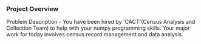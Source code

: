 ### Project Overview

 Problem Description -  You have been hired by 'CACT'(Census Analysis and Collection Team) to help with your numpy programming skills. Your major work for today involves census record management and data analysis.


